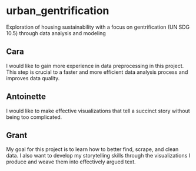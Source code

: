 # urban_gentrification
Exploration of housing sustainability with a focus on gentrification (UN SDG 10.5) through data analysis and modeling

## Cara 
I would like to gain more experience in data preprocessing in this project. This step is crucial to a faster and more efficient data analysis process and improves data quality.

## Antoinette
I would like to make effective visualizations that tell a succinct story without being too complicated. 

## Grant
My goal for this project is to learn how to better find, scrape, and clean data. I also want to develop my storytelling skills through the visualizations I produce and weave them into effectively argued text.
